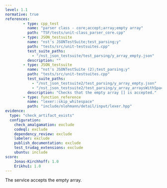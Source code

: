```yaml
---
level: 1.1
normative: true
references:
        - type: cpp_test
          name: "parser class - core;accept;array;empty array"
          path: "TSF/tests/unit-class_parser_core.cpp"
        - type: JSON_testsuite
          name: "nst's JSONTestSuite;test_parsing;y"
          path: "tests/src/unit-testsuites.cpp"
          test_suite_paths:
            - "/nst_json_testsuite/test_parsing/y_array_empty.json"
          description: ""
        - type: JSON_testsuite
          name: "nst's JSONTestSuite (2);test_parsing;y"
          path: "tests/src/unit-testsuites.cpp"
          test_suite_paths:
            - "/nst_json_testsuite2/test_parsing/y_array_empty.json"
            - "/nst_json_testsuite2/test_parsing/y_array_arraysWithSpaces.json"
          description: "Checks that the empty array [] is accepted."
        - type: function_reference
          name: "lexer::skip_whitespace"
          path: "include/nlohmann/detail/input/lexer.hpp"
evidence:
  type: "check_artifact_exists"
  configuration:
    check_amalgamation: exclude
    codeql: exclude
    dependency_review: exclude
    labeler: exclude
    publish_documentation: exclude
    test_trudag_extensions: exclude
    ubuntu: include
score:
    Jonas-Kirchhoff: 1.0
    Erikhu1: 1.0
---
```


The service accepts the empty array.